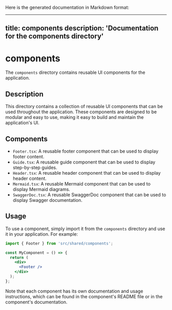 Here is the generated documentation in Markdown format:

---
title: components
description: 'Documentation for the components directory'
---

# components

The `components` directory contains reusable UI components for the application.

## Description

This directory contains a collection of reusable UI components that can be used throughout the application. These components are designed to be modular and easy to use, making it easy to build and maintain the application's UI.

## Components

* `Footer.tsx`: A reusable footer component that can be used to display footer content.
* `Guide.tsx`: A reusable guide component that can be used to display step-by-step guides.
* `Header.tsx`: A reusable header component that can be used to display header content.
* `Mermaid.tsx`: A reusable Mermaid component that can be used to display Mermaid diagrams.
* `SwaggerDoc.tsx`: A reusable SwaggerDoc component that can be used to display Swagger documentation.

## Usage

To use a component, simply import it from the `components` directory and use it in your application. For example:
```jsx
import { Footer } from 'src/shared/components';

const MyComponent = () => {
  return (
    <div>
      <Footer />
    </div>
  );
};
```
Note that each component has its own documentation and usage instructions, which can be found in the component's README file or in the component's documentation.